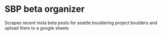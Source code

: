 # SBP beta organizer
Scrapes recent insta beta posts for seattle bouldering project boulders and upload them to a google sheets
